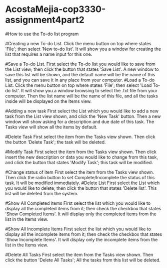 # AcostaMejia-cop3330-assignment4part2

#How to use the To-do list program

#Creating a new To-do List.
Click the menu button on top where states 'File'; then select 'New to-do list'.
It will show you a window for creating the list that requires a name input for this one.

#Save a To-do List.
First select the To-do list you would like to save from the List view; then click the button that states 'Save List'. A new window to save this list will be shown, and the default name will be the name of  this list, and you can save it in any place from your computer.
#Load a To-do List.
Click the menu button on top where states 'File'; then select 'Load To-do list'.
It will show you a window browsing to select the .txt file from your computer. Then the list name will be the name of this file, and all the tasks inside will be displayed on the Items view.


#Adding a new task
First select the List which you would like to add a new task from the List view shown, and click the 'New Task' button. Then a new window will show asking for a description and due date of this task. The Tasks view will show all the items by default.

#Delete Task
First select the item from the Tasks view shown. Then click the button 'Delete Task'; the task will be deleted.

#Modify Task
First select the item from the Tasks view shown. Then click insert the new description or data you would like to change from this task, and click the button that states 'Modify Task'; this task will be modified.

#Change status of item
First select the item from the Tasks view shown. Then click the radio button to set Complete/Incomplete the status of this task. It will be modified immediately.
#Delete List
First select the List which you would like to delete; then click the button that states 'Delete list'. This list will be deleted from the system.

#Show All Completed Items
First select the list which you would like to display all the completed items from it; then check the checkbox that states 'Show Completed Items'. It will display only the completed items from the list in the Items view.

#Show All Incomplete Items
First select the list which you would like to display all the incomplete items from it; then check the checkbox that states 'Show Incomplete Items'. It will display only the incomplete items from the list in the Items view.

#Delete All Tasks
First select the item from the Tasks view shown. Then click the button 'Delete All Tasks'; All the tasks from this list will be deleted.


